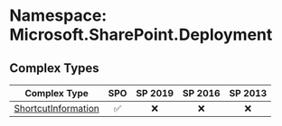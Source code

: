 # Namespace: Microsoft.SharePoint.Deployment

## Complex Types

Complex Type | SPO | SP 2019 | SP 2016 | SP 2013
----------|:---:|:-------:|:-------:|:-------:
[ShortcutInformation](./ComplexTypes/ShortcutInformation.md) | ✅ | ❌ | ❌ | ❌